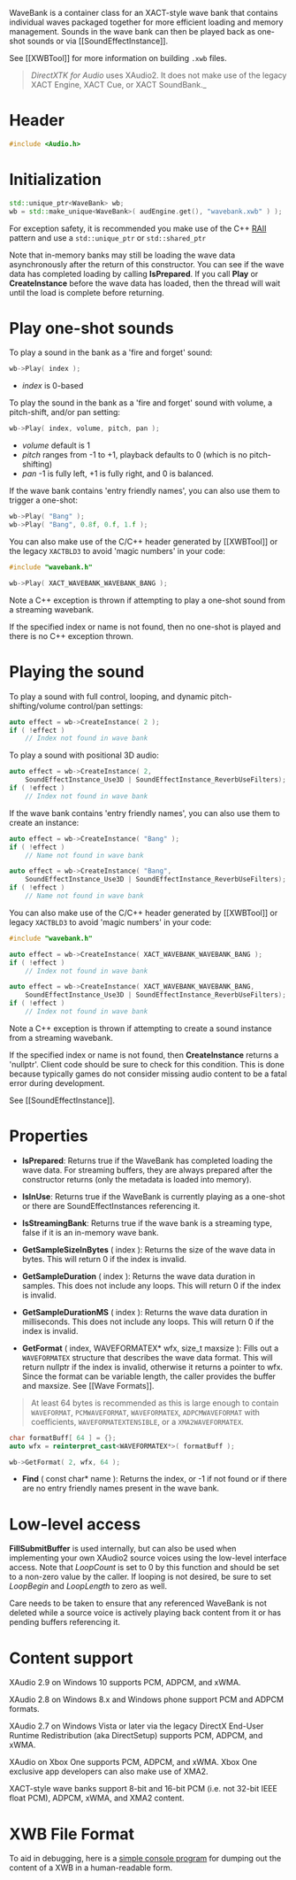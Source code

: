 WaveBank is a container class for an XACT-style wave bank that contains individual waves packaged together for more efficient loading and memory management. Sounds in the wave bank can then be played back as one-shot sounds or via [[SoundEffectInstance]].

See [[XWBTool]] for more information on building ``.xwb`` files.

> _DirectXTK for Audio_ uses XAudio2. It does not make use of the legacy XACT Engine, XACT Cue, or XACT SoundBank._

# Header
```cpp
#include <Audio.h>
```

# Initialization

```cpp
std::unique_ptr<WaveBank> wb;
wb = std::make_unique<WaveBank>( audEngine.get(), "wavebank.xwb" ) );
```

For exception safety, it is recommended you make use of the C++ [RAII](http://en.wikipedia.org/wiki/Resource_Acquisition_Is_Initialization) pattern and use a ``std::unique_ptr`` or ``std::shared_ptr``

Note that in-memory banks may still be loading the wave data asynchronously after the return of this constructor. You can see if the wave data has completed loading by calling **IsPrepared**. If you call **Play** or **CreateInstance** before the wave data has loaded, then the thread will wait until the load is complete before returning.

# Play one-shot sounds

To play a sound in the bank as a 'fire and forget' sound:

```cpp
wb->Play( index );
```

* _index_ is 0-based

To play the sound in the bank as a 'fire and forget' sound with volume, a pitch-shift, and/or pan setting:

```cpp
wb->Play( index, volume, pitch, pan );
```

* _volume_ default is 1
* _pitch_ ranges from -1 to +1, playback defaults to 0 (which is no pitch-shifting)
* _pan_ -1 is fully left, +1 is fully right, and 0 is balanced.

If the wave bank contains 'entry friendly names', you can also use them to trigger a one-shot:

```cpp
wb->Play( "Bang" );
wb->Play( "Bang", 0.8f, 0.f, 1.f );
```

You can also make use of the C/C++ header generated by [[XWBTool]] or the legacy ``XACTBLD3`` to avoid 'magic numbers' in your code:

```cpp
#include "wavebank.h"

wb->Play( XACT_WAVEBANK_WAVEBANK_BANG );
```

Note a C++ exception is thrown if attempting to play a one-shot sound from a streaming wavebank.

If the specified index or name is not found, then no one-shot is played and there is no C++ exception thrown.

# Playing the sound

To play a sound with full control, looping, and dynamic pitch-shifting/volume control/pan settings:

```cpp
auto effect = wb->CreateInstance( 2 );
if ( !effect )
    // Index not found in wave bank
```

To play a sound with positional 3D audio:

```cpp
auto effect = wb->CreateInstance( 2,
    SoundEffectInstance_Use3D | SoundEffectInstance_ReverbUseFilters);
if ( !effect )
    // Index not found in wave bank
```

If the wave bank contains 'entry friendly names', you can also use them to create an instance:

```cpp
auto effect = wb->CreateInstance( "Bang" );
if ( !effect )
    // Name not found in wave bank

auto effect = wb->CreateInstance( "Bang",
    SoundEffectInstance_Use3D | SoundEffectInstance_ReverbUseFilters);
if ( !effect )
    // Name not found in wave bank
```

You can also make use of the C/C++ header generated by [[XWBTool]] or legacy ``XACTBLD3`` to avoid 'magic numbers' in your code:

```cpp
#include "wavebank.h"

auto effect = wb->CreateInstance( XACT_WAVEBANK_WAVEBANK_BANG );
if ( !effect )
    // Index not found in wave bank

auto effect = wb->CreateInstance( XACT_WAVEBANK_WAVEBANK_BANG,
    SoundEffectInstance_Use3D | SoundEffectInstance_ReverbUseFilters);
if ( !effect )
    // Index not found in wave bank
```

Note a C++ exception is thrown if attempting to create a sound instance from a streaming wavebank.

If the specified index or name is not found, then **CreateInstance** returns a 'nullptr'. Client code should be sure to check for this condition. This is done because typically games do not consider missing audio content to be a fatal error during development.

See [[SoundEffectInstance]].

# Properties

* **IsPrepared**: Returns true if the WaveBank has completed loading the wave data. For streaming buffers, they are always prepared after the constructor returns (only the metadata is loaded into memory).

* **IsInUse**: Returns true if the WaveBank is currently playing as a one-shot or there are SoundEffectInstances referencing it.

* **IsStreamingBank**: Returns true if the wave bank is a streaming type, false if it is an in-memory wave bank.

* **GetSampleSizeInBytes** ( index ): Returns the size of the wave data in bytes. This will return 0 if the index is invalid.

* **GetSampleDuration** ( index ): Returns the wave data duration in samples. This does not include any loops. This will return 0 if the index is invalid.

* **GetSampleDurationMS** ( index ): Returns the wave data duration in milliseconds. This does not include any loops. This will return 0 if the index is invalid.

* **GetFormat** ( index, WAVEFORMATEX* wfx, size_t maxsize ): Fills out a ``WAVEFORMATEX`` structure that describes the wave data format. This will return nullptr if the index is invalid, otherwise it returns a pointer to wfx. Since the format can be variable length, the caller provides the buffer and maxsize. See [[Wave Formats]].

> At least 64 bytes is recommended as this is large enough to contain ``WAVEFORMAT``, ``PCMWAVEFORMAT``, ``WAVEFORMATEX``, ``ADPCMWAVEFORMAT`` with coefficients,  ``WAVEFORMATEXTENSIBLE``, or a ``XMA2WAVEFORMATEX``.

```cpp
char formatBuff[ 64 ] = {};
auto wfx = reinterpret_cast<WAVEFORMATEX*>( formatBuff );

wb->GetFormat( 2, wfx, 64 );
```

* **Find** ( const char* name ): Returns the index, or -1 if not found or if there are no entry friendly names present in the wave bank.

# Low-level access

**FillSubmitBuffer** is used internally, but can also be used when implementing your own XAudio2 source voices using the low-level interface access. Note that _LoopCount_ is set to 0 by this function and should be set to a non-zero value by the caller. If looping is not desired, be sure to set _LoopBegin_ and _LoopLength_ to zero as well.

Care needs to be taken to ensure that any referenced WaveBank is not deleted while a source voice is actively playing back content from it or has pending buffers referencing it.

# Content support
XAudio 2.9 on Windows 10 supports PCM, ADPCM, and xWMA.

XAudio 2.8 on Windows 8.x and Windows phone support PCM and ADPCM formats.

XAudio 2.7 on Windows Vista or later via the legacy DirectX End-User Runtime Redistribution (aka DirectSetup) supports PCM, ADPCM, and xWMA.

XAudio on Xbox One supports PCM, ADPCM, and xWMA. Xbox One exclusive app developers can also make use of XMA2.

XACT-style wave banks support 8-bit and 16-bit PCM (i.e. not 32-bit IEEE float PCM), ADPCM, xWMA, and XMA2 content.

# XWB File Format

To aid in debugging, here is a [simple console program](https://github.com/Microsoft/DirectXTK/wiki/xwbdump.cpp) for dumping out the content of a XWB in a human-readable form.
